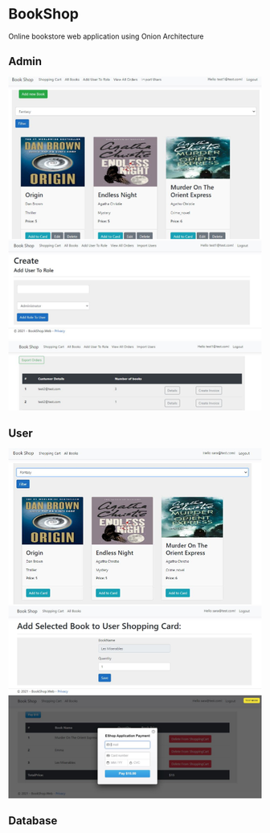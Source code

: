 # BookShop
Online bookstore web application using Onion Architecture


##   Admin
![](https://github.com/GjorgjievaS/BookShop/blob/main/BookShop/images/1_admin.JPG)
![](https://github.com/GjorgjievaS/BookShop/blob/main/BookShop/images/2_admin.JPG)
![](https://github.com/GjorgjievaS/BookShop/blob/main/BookShop/images/3_admin.JPG)


##   User
![](https://github.com/GjorgjievaS/BookShop/blob/main/BookShop/images/1_user.JPG)
![](https://github.com/GjorgjievaS/BookShop/blob/main/BookShop/images/2_user.JPG)
![](https://github.com/GjorgjievaS/BookShop/blob/main/BookShop/images/3_user.JPG)

## Database

